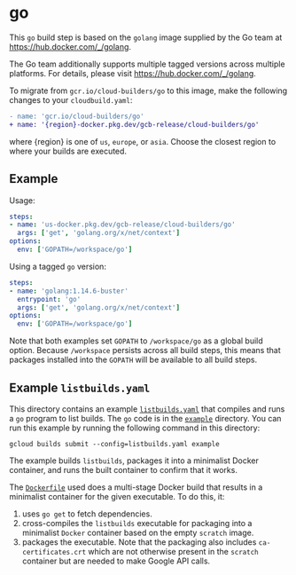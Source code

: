 # go

This `go` build step is based on the `golang` image supplied by the Go team
at https://hub.docker.com/_/golang.

The Go team additionally supports multiple tagged versions across multiple
platforms. For details, please visit https://hub.docker.com/_/golang.

To migrate from `gcr.io/cloud-builders/go` to this image, make the following
changes to your `cloudbuild.yaml`:

```diff
- name: 'gcr.io/cloud-builders/go'
+ name: '{region}-docker.pkg.dev/gcb-release/cloud-builders/go'
```

where {region} is one of `us`, `europe`, or `asia`. Choose the closest region to
where your builds are executed.

## Example

Usage:

```yaml
steps:
- name: 'us-docker.pkg.dev/gcb-release/cloud-builders/go'
  args: ['get', 'golang.org/x/net/context']
options:
  env: ['GOPATH=/workspace/go']
```

Using a tagged `go` version:
```yaml
steps:
- name: 'golang:1.14.6-buster'
  entrypoint: 'go'
  args: ['get', 'golang.org/x/net/context']
options:
  env: ['GOPATH=/workspace/go']
```

Note that both examples set `GOPATH` to `/workspace/go` as a global build
option. Because `/workspace` persists across all build steps, this means that
packages installed into the `GOPATH` will be available to all build steps.

## Example `listbuilds.yaml`

This directory contains an example [`listbuilds.yaml`](listbuilds.yaml) that
compiles and runs a `go` program to list builds. The `go` code is in the
[`example`](example) directory.  You can run this example by running the
following command in this directory:
```
gcloud builds submit --config=listbuilds.yaml example
```
The example builds `listbuilds`, packages it into a minimalist Docker container,
and runs the built container to confirm that it works.

The [`Dockerfile`](example/Dockerfile) used does a multi-stage Docker build that
results in a minimalist container for the given executable. To do this, it:

1. uses `go get` to fetch dependencies.
1. cross-compiles the `listbuilds` executable for packaging into a minimalist
   `Docker` container based on the empty `scratch` image.
1. packages the executable. Note that the packaging also includes
   `ca-certificates.crt` which are not otherwise present in the `scratch`
   container but are needed to make Google API calls.
